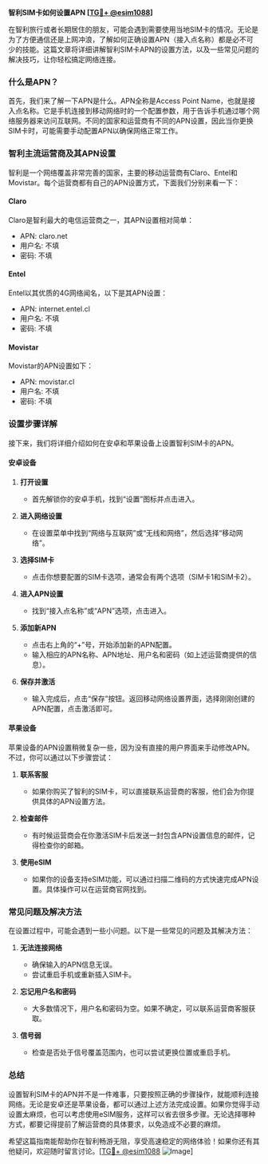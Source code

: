**智利SIM卡如何设置APN [[TG💪+ @esim1088](https://t.me/s/esim1088)]**

在智利旅行或者长期居住的朋友，可能会遇到需要使用当地SIM卡的情况。无论是为了方便通信还是上网冲浪，了解如何正确设置APN（接入点名称）都是必不可少的技能。这篇文章将详细讲解智利SIM卡APN的设置方法，以及一些常见问题的解决技巧，让你轻松搞定网络连接。

### 什么是APN？

首先，我们来了解一下APN是什么。APN全称是Access Point Name，也就是接入点名称。它是手机连接到移动网络时的一个配置参数，用于告诉手机通过哪个网络服务器来访问互联网。不同的国家和运营商有不同的APN设置，因此当你更换SIM卡时，可能需要手动配置APN以确保网络正常工作。

### 智利主流运营商及其APN设置

智利是一个网络覆盖非常完善的国家，主要的移动运营商有Claro、Entel和Movistar。每个运营商都有自己的APN设置方式，下面我们分别来看一下：

#### Claro
Claro是智利最大的电信运营商之一，其APN设置相对简单：
- APN: claro.net
- 用户名: 不填
- 密码: 不填

#### Entel
Entel以其优质的4G网络闻名，以下是其APN设置：
- APN: internet.entel.cl
- 用户名: 不填
- 密码: 不填

#### Movistar
Movistar的APN设置如下：
- APN: movistar.cl
- 用户名: 不填
- 密码: 不填

### 设置步骤详解

接下来，我们将详细介绍如何在安卓和苹果设备上设置智利SIM卡的APN。

#### 安卓设备
1. **打开设置**
   - 首先解锁你的安卓手机，找到“设置”图标并点击进入。
   
2. **进入网络设置**
   - 在设置菜单中找到“网络与互联网”或“无线和网络”，然后选择“移动网络”。

3. **选择SIM卡**
   - 点击你想要配置的SIM卡选项，通常会有两个选项（SIM卡1和SIM卡2）。

4. **进入APN设置**
   - 找到“接入点名称”或“APN”选项，点击进入。

5. **添加新APN**
   - 点击右上角的“+”号，开始添加新的APN配置。
   - 输入相应的APN名称、APN地址、用户名和密码（如上述运营商提供的信息）。

6. **保存并激活**
   - 输入完成后，点击“保存”按钮。返回移动网络设置界面，选择刚刚创建的APN配置，点击激活即可。

#### 苹果设备
苹果设备的APN设置稍微复杂一些，因为没有直接的用户界面来手动修改APN。不过，你可以通过以下步骤尝试：

1. **联系客服**
   - 如果你购买了智利的SIM卡，可以直接联系运营商的客服，他们会为你提供具体的APN设置方法。
   
2. **检查邮件**
   - 有时候运营商会在你激活SIM卡后发送一封包含APN设置信息的邮件，记得检查你的邮箱。

3. **使用eSIM**
   - 如果你的设备支持eSIM功能，可以通过扫描二维码的方式快速完成APN设置。具体操作可以在运营商官网找到。

### 常见问题及解决方法

在设置过程中，可能会遇到一些小问题。以下是一些常见的问题及其解决方法：

1. **无法连接网络**
   - 确保输入的APN信息无误。
   - 尝试重启手机或重新插入SIM卡。

2. **忘记用户名和密码**
   - 大多数情况下，用户名和密码为空。如果不确定，可以联系运营商客服获取。

3. **信号弱**
   - 检查是否处于信号覆盖范围内，也可以尝试更换位置或重启手机。

### 总结

设置智利SIM卡的APN并不是一件难事，只要按照正确的步骤操作，就能顺利连接网络。无论是安卓还是苹果设备，都可以通过上述方法完成设置。如果你觉得手动设置太麻烦，也可以考虑使用eSIM服务，这样可以省去很多步骤。无论选择哪种方式，都要记得提前了解运营商的具体要求，以免造成不必要的麻烦。

希望这篇指南能帮助你在智利畅游无阻，享受高速稳定的网络体验！如果你还有其他疑问，欢迎随时留言讨论。[[TG💪+ @esim1088](https://t.me/s/esim1088) ![Image](https://i.postimg.cc/4NQfJmqS/Snipaste-2025-05-13-00-14-12.png)]